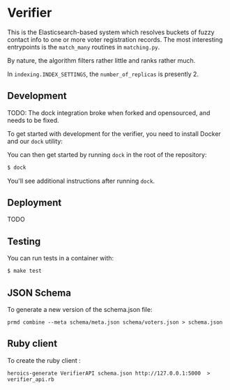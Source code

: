 # Verifier

This is the Elasticsearch-based system which resolves buckets of fuzzy contact
info to one or more voter registration records. The most interesting
entrypoints is the `match_many` routines in `matching.py`.

By nature, the algorithm filters rather little and ranks rather much.

In `indexing.INDEX_SETTINGS`, the `number_of_replicas` is presently 2.

## Development
TODO: The dock integration broke when forked and opensourced, and needs to be fixed.

To get started with development for the verifier, you need to install
Docker and our `dock` utility:

You can then get started by running `dock` in the root of the repository:

```bash
$ dock
```

You'll see additional instructions after running `dock`.

## Deployment
TODO

## Testing

You can run tests in a container with:

```bash
$ make test
```

## JSON Schema

To generate a new version of the schema.json file:

```
prmd combine --meta schema/meta.json schema/voters.json > schema.json
```

## Ruby client

To create the ruby client :

```
heroics-generate VerifierAPI schema.json http://127.0.0.1:5000  > verifier_api.rb
```
